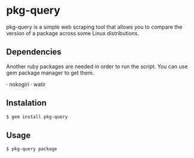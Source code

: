 # pkg-query

pkg-query is a simple web scraping tool that allows you to compare the version of a package across some Linux distributions.

## Dependencies

Another ruby packages are needed in order to run the script. You can use gem package manager to get them.

· nokogiri
· watir

## Instalation

```bash
$ gem install pkg-query
```

## Usage

```bash
$ pkg-query package
```
